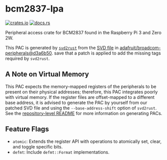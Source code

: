 # bcm2837-lpa

[![crates.io](https://img.shields.io/crates/v/bcm2837-lpa.svg)](https://crates.io/crates/bcm2837-lpa)
[![docs.rs](https://img.shields.io/docsrs/bcm2837-lpa)](https://docs.rs/bcm2837-lpa)

Peripheral access crate for BCM2837 found in the Raspberry Pi 3 and Zero 2W.

This PAC is generated by [`svd2rust`](https://crates.io/crates/svd2rust)
from the
[SVD file](https://github.com/adafruit/broadcom-peripherals/blob/d3a6b50a21e7dd49ba4bfa0374da3407594caa50/svd/gen/bcm2837_lpa.svd)
in
[adafruit/broadcom-peripherals@d3a6b50](https://github.com/adafruit/broadcom-peripherals/tree/d3a6b50a21e7dd49ba4bfa0374da3407594caa50).
save that a patch is applied to add the missing tags required by `svd2rust`.

## A Note on Virtual Memory

This PAC expects the memory-mapped registers of the peripherals
to be present on their physical addresses;
therefore, this PAC integrates poorly with virtual memory.
If the register files are offset-mapped to a different base address,
it is advised to generate the PAC by yourself from our patched SVD file
and using the `--base-address-shift` option of `svd2rust`.
See the
[repository-level README](https://github.com/abt8601/raspi-pacs/blob/main/README.md)
for more information on generating PACs.

## Feature Flags

- `atomic`:
  Extends the register API with operations
  to atomically set, clear, and toggle specific bits.
- `defmt`:
  Include `defmt::Format` implementations.
